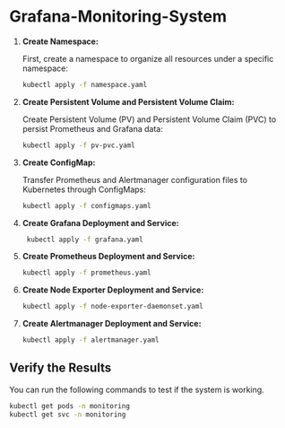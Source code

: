 # Grafana-Monitoring-System

1. **Create Namespace:**

   First, create a namespace to organize all resources under a specific namespace:
   ```bash
   kubectl apply -f namespace.yaml
   ```
   
2. **Create Persistent Volume and Persistent Volume Claim:**

    Create Persistent Volume (PV) and Persistent Volume Claim (PVC) to persist Prometheus and Grafana data:
    ```bash
    kubectl apply -f pv-pvc.yaml
    ```

3. **Create ConfigMap:**

   Transfer Prometheus and Alertmanager configuration files to Kubernetes through ConfigMaps:
   ```bash
   kubectl apply -f configmaps.yaml
   ```
   
4. **Create Grafana Deployment and Service:**
   ```bash
    kubectl apply -f grafana.yaml
    ```
   
5. **Create Prometheus Deployment and Service:**
   ```bash
   kubectl apply -f prometheus.yaml
   ```
   
6. **Create Node Exporter Deployment and Service:**
   ```bash
   kubectl apply -f node-exporter-daemonset.yaml
   ```
   
7. **Create Alertmanager Deployment and Service:**
   ```bash
   kubectl apply -f alertmanager.yaml
   ```

## Verify the Results

You can run the following commands to test if the system is working.
 ```bash
 kubectl get pods -n monitoring
 kubectl get svc -n monitoring
 ```
